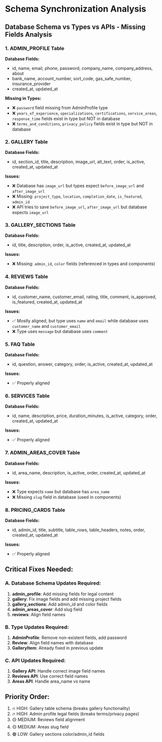 # Schema Synchronization Analysis

## Database Schema vs Types vs APIs - Missing Fields Analysis

### 1. ADMIN_PROFILE Table
**Database Fields:**
- id, name, email, phone, password, company_name, company_address, about
- bank_name, account_number, sort_code, gas_safe_number, insurance_provider
- created_at, updated_at

**Missing in Types:** 
- ❌ `password` field missing from AdminProfile type
- ❌ `years_of_experience`, `specializations`, `certifications`, `service_areas`, `response_time` fields exist in type but NOT in database
- ❌ `terms_and_conditions`, `privacy_policy` fields exist in type but NOT in database

### 2. GALLERY Table  
**Database Fields:**
- id, section_id, title, description, image_url, alt_text, order, is_active, created_at, updated_at

**Issues:**
- ❌ Database has `image_url` but types expect `before_image_url` and `after_image_url`
- ❌ Missing: `project_type`, `location`, `completion_date`, `is_featured`, `admin_id`
- ❌ API tries to save `before_image_url`, `after_image_url` but database expects `image_url`

### 3. GALLERY_SECTIONS Table
**Database Fields:**
- id, title, description, order, is_active, created_at, updated_at

**Issues:**
- ❌ Missing: `admin_id`, `color` fields (referenced in types and components)

### 4. REVIEWS Table
**Database Fields:**
- id, customer_name, customer_email, rating, title, comment, is_approved, is_featured, created_at, updated_at

**Issues:**
- ✅ Mostly aligned, but type uses `name` and `email` while database uses `customer_name` and `customer_email`
- ❌ Type uses `message` but database uses `comment`

### 5. FAQ Table
**Database Fields:**
- id, question, answer, category, order, is_active, created_at, updated_at

**Issues:**
- ✅ Properly aligned

### 6. SERVICES Table
**Database Fields:**
- id, name, description, price, duration_minutes, is_active, category, order, created_at, updated_at

**Issues:**
- ✅ Properly aligned

### 7. ADMIN_AREAS_COVER Table
**Database Fields:**
- id, area_name, description, is_active, order, created_at, updated_at

**Issues:**
- ❌ Type expects `name` but database has `area_name`
- ❌ Missing `slug` field in database (used in components)

### 8. PRICING_CARDS Table
**Database Fields:**
- id, admin_id, title, subtitle, table_rows, table_headers, notes, order, created_at, updated_at

**Issues:**
- ✅ Properly aligned

## Critical Fixes Needed:

### A. Database Schema Updates Required:
1. **admin_profile**: Add missing fields for legal content
2. **gallery**: Fix image fields and add missing project fields  
3. **gallery_sections**: Add admin_id and color fields
4. **admin_areas_cover**: Add slug field
5. **reviews**: Align field names

### B. Type Updates Required:
1. **AdminProfile**: Remove non-existent fields, add password
2. **Review**: Align field names with database
3. **GalleryItem**: Already fixed in previous update

### C. API Updates Required:
1. **Gallery API**: Handle correct image field names
2. **Reviews API**: Use correct field names
3. **Areas API**: Handle area_name vs name

## Priority Order:
1. 🔥 HIGH: Gallery table schema (breaks gallery functionality)
2. 🔥 HIGH: Admin profile legal fields (breaks terms/privacy pages)
3. 🟡 MEDIUM: Reviews field alignment
4. 🟡 MEDIUM: Areas slug field
5. 🟢 LOW: Gallery sections color/admin_id fields 